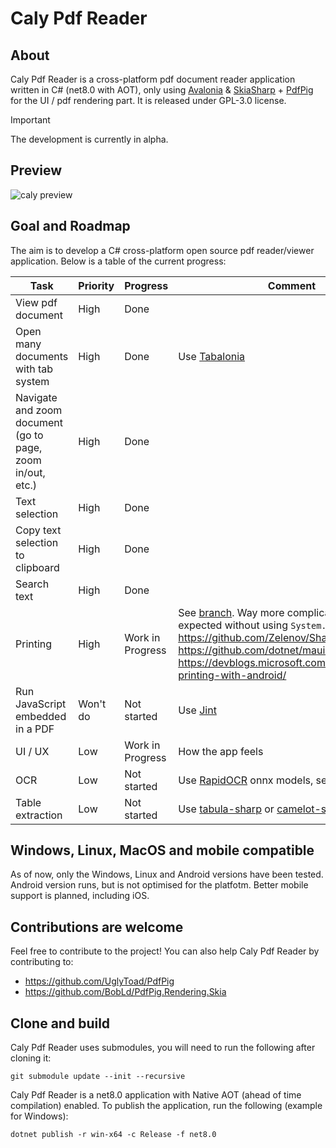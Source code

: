 # Caly Pdf Reader
## About
Caly Pdf Reader is a cross-platform pdf document reader application written in C# (net8.0 with AOT), only using [Avalonia](https://github.com/AvaloniaUI/Avalonia) & [SkiaSharp](https://github.com/mono/SkiaSharp) + [PdfPig](https://github.com/UglyToad/PdfPig) for the UI / pdf rendering part. It is released under GPL-3.0 license.

> [!IMPORTANT]
> The development is currently in alpha.

## Preview
![caly preview](https://github.com/user-attachments/assets/79fba976-6534-4f9c-bdfc-6dd2d316f383)

## Goal and Roadmap
The aim is to develop a C# cross-platform open source pdf reader/viewer application. Below is a table of the current progress:

| Task | Priority | Progress | Comment | TODO |
| ---- | -------- | -------- | ------- | ---- |
| View pdf document | High | Done | | Performance to improve |
| Open many documents with tab system | High | Done | Use [Tabalonia](https://github.com/egorozh/Tabalonia) | Bugs to fix - see https://github.com/BobLd/Caly/issues/11 |
| Navigate and zoom document (go to page, zoom in/out, etc.) | High | Done | | Performance to improve |
| Text selection | High | Done | | Improve rendering by merging words into lines |
| Copy text selection to clipboard | High | Done | | |
| Search text | High | Done | | Improve word matching |
| Printing | High | Work in Progress | See [branch](https://github.com/BobLd/Caly/tree/printing). Way more complicated than expected without using `System.Drawing`. See https://github.com/Zelenov/SharpIpp https://github.com/dotnet/maui/issues/9931 https://devblogs.microsoft.com/xamarin/native-printing-with-android/ | |
| Run JavaScript embedded in a PDF | Won't do | Not started | Use [Jint](https://github.com/sebastienros/jint) | |
| UI / UX | Low | Work in Progress | How the app feels | Need better colors, icons, transitions, etc. |
| OCR | Low | Not started | Use [RapidOCR](https://github.com/RapidAI/RapidOCR) onnx models, see [RapidOcrNet](https://github.com/BobLd/RapidOcrNet) | |
| Table extraction | Low | Not started  | Use [tabula-sharp](https://github.com/BobLd/tabula-sharp) or [camelot-sharp](https://github.com/BobLd/camelot-sharp) | |

## Windows, Linux, MacOS and mobile compatible
As of now, only the Windows, Linux and Android versions have been tested. Android version runs, but is not optimised for the platfotm. Better mobile support is planned, including iOS.

## Contributions are welcome
Feel free to contribute to the project! You can also help Caly Pdf Reader by contributing to:
- https://github.com/UglyToad/PdfPig
- https://github.com/BobLd/PdfPig.Rendering.Skia

## Clone and build
Caly Pdf Reader uses submodules, you will need to run the following after cloning it:
```
git submodule update --init --recursive
```

Caly Pdf Reader is a net8.0 application with Native AOT (ahead of time compilation) enabled. To publish the application, run the following (example for Windows):
```
dotnet publish -r win-x64 -c Release -f net8.0
```


